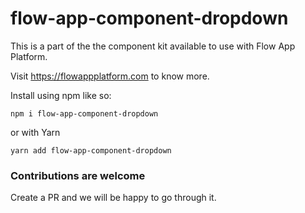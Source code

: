 # flow-app-component-dropdown

This is a part of the the component kit available to use with Flow App Platform.

Visit https://flowappplatform.com to know more.

Install using npm like so:
```
npm i flow-app-component-dropdown
```

or with Yarn

```
yarn add flow-app-component-dropdown
```

### Contributions are welcome
Create a PR and we will be happy to go through it.